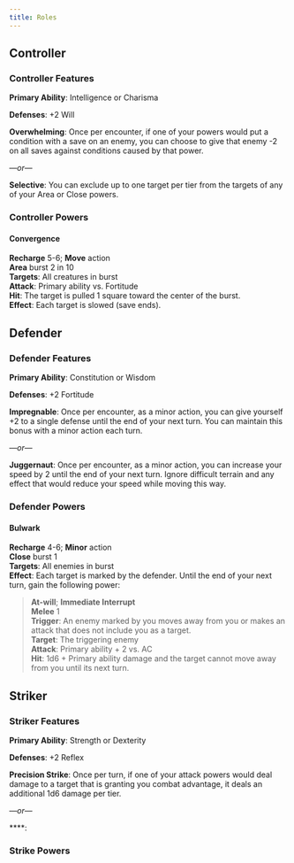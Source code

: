 ```yaml
---
title: Roles
---
```


## Controller

### Controller Features

**Primary Ability**: Intelligence or Charisma

**Defenses**: +2 Will

**Overwhelming**: Once per encounter, if one of your powers would put a
condition with a save on an enemy, you can choose to give that enemy -2 on all
saves against conditions caused by that power.

&mdash;_or_&mdash;

**Selective**: You can exclude up to one target per tier from the targets of
any of your Area or Close powers.

### Controller Powers

#### Convergence

**Recharge** 5-6; **Move** action  
**Area** burst 2 in 10  
**Targets**: All creatures in burst  
**Attack**: Primary ability vs. Fortitude  
**Hit**: The target is pulled 1 square toward the center of the burst.  
**Effect**: Each target is slowed (save ends).

## Defender

### Defender Features

**Primary Ability**: Constitution or Wisdom

**Defenses**: +2 Fortitude

**Impregnable**: Once per encounter, as a minor action, you can give yourself +2
to a single defense until the end of your next turn. You can maintain this bonus
with a minor action each turn.

&mdash;_or_&mdash;

**Juggernaut**: Once per encounter, as a minor action, you can increase your
speed by 2 until the end of your next turn. Ignore difficult terrain and any
effect that would reduce your speed while moving this way.

### Defender Powers

#### Bulwark

**Recharge** 4-6; **Minor** action  
**Close** burst 1  
**Targets**: All enemies in burst  
**Effect**: Each target is marked by the defender. Until the end of your next
turn, gain the following power:

> **At-will**; **Immediate Interrupt**  
> **Melee** 1  
> **Trigger**: An enemy marked by you moves away from you or makes an attack
> that does not include you as a target.  
> **Target**: The triggering enemy  
> **Attack**: Primary ability + 2 vs. AC  
> **Hit**: 1d6 + Primary ability damage and the target cannot move away from you
> until its next turn.

## Striker

### Striker Features

**Primary Ability**: Strength or Dexterity

**Defenses**: +2 Reflex

**Precision Strike**: Once per turn, if one of your attack powers would deal
damage to a target that is granting you combat advantage, it deals an additional
1d6 damage per tier.

&mdash;_or_&mdash;

****:

### Strike Powers
